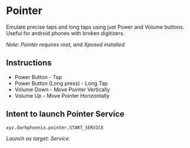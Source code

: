 # Pointer
Emulate precise taps and long taps using just Power and Volume buttons. Useful for android phones with broken digitizers.

_Note: Pointer requires root, and Xposed installed._

Instructions
------
* Power Button - Tap
* Power Button (Long press) - Long Tap
* Volume Down - Move Pointer Vertically
* Volume Up - Move Pointer Horizontally

Intent to launch Pointer Service
------

```
xyz.darkphoenix.pointer.START_SERVICE
```

_Launch as target: Service._

